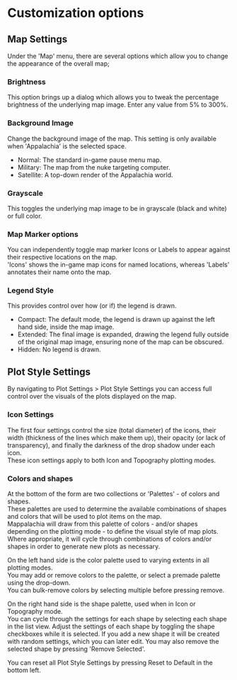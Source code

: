 # Customization options

## Map Settings
Under the 'Map' menu, there are several options which allow you to change the appearance of the overall map;

### Brightness
This option brings up a dialog which allows you to tweak the percentage brightness of the underlying map image. Enter any value from 5% to 300%.

### Background Image
Change the background image of the map. This setting is only available when 'Appalachia' is the selected space.
- Normal: The standard in-game pause menu map.
- Military: The map from the nuke targeting computer.
- Satellite: A top-down render of the Appalachia world.

### Grayscale
This toggles the underlying map image to be in grayscale (black and white) or full color.

### Map Marker options
You can independently toggle map marker Icons or Labels to appear against their respective locations on the map.<br/>
'Icons' shows the in-game map icons for named locations, whereas 'Labels' annotates their name onto the map.

### Legend Style
This provides control over how (or if) the legend is drawn.
- Compact: The default mode, the legend is drawn up against the left hand side, inside the map image.
- Extended: The final image is expanded, drawing the legend fully outside of the original map image, ensuring none of the map can be obscured.
- Hidden: No legend is drawn.

## Plot Style Settings
By navigating to Plot Settings > Plot Style Settings you can access full control over the visuals of the plots displayed on the map.<br/>

### Icon Settings
The first four settings control the size (total diameter) of the icons, their width (thickness of the lines which make them up), their opacity (or lack of transparency), and finally the darkness of the drop shadow under each icon.<br/>
These icon settings apply to both Icon and Topography plotting modes.

### Colors and shapes
At the bottom of the form are two collections or 'Palettes' - of colors and shapes.<br/>
These palettes are used to determine the available combinations of shapes and colors that will be used to plot items on the map.<br/>
Mappalachia will draw from this palette of colors - and/or shapes depending on the plotting mode - to define the visual style of map plots. Where appropriate, it will cycle through combinations of colors and/or shapes in order to generate new plots as necessary.

On the left hand side is the color palette used to varying extents in all plotting modes.<br/>
You may add or remove colors to the palette, or select a premade palette using the drop-down.<br/>
You can bulk-remove colors by selecting multiple before pressing remove.<br/>

On the right hand side is the shape palette, used when in Icon or Topography mode.<br/>
You can cycle through the settings for each shape by selecting each shape in the list view. Adjust the settings of each shape by toggling the shape checkboxes while it is selected. If you add a new shape it will be created with random settings, which you can later edit. You may also remove the selected shape by pressing 'Remove Selected'.

You can reset all Plot Style Settings by pressing Reset to Default in the bottom left.
